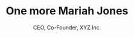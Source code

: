 ---
text: 'Lorem ipsum dolor sit amet consectetur adipisicing elit. Placeat ut nesciunt temporibus qui sit harum officia sint, soluta, cum, ea quas accusantium ab deserunt consectetur quibusdam nisi aliquam sed mollitia!'
image: 
  url: './person-1.jpg'
  alt: 'Picture of Maria Jones'
title: 'One more Mariah Jones'
subtitle: 'CEO, Co-Founder, XYZ Inc.' 
---